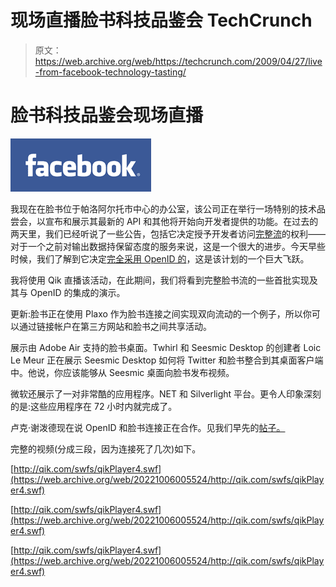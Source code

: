 # 现场直播脸书科技品鉴会 TechCrunch

> 原文：<https://web.archive.org/web/https://techcrunch.com/2009/04/27/live-from-facebook-technology-tasting/>

# 脸书科技品鉴会现场直播

[![](img/1a59810bf0031ec1c2c3254e78c7a152.png)](https://web.archive.org/web/20221006005524/http://www.facebook.com/)

我现在在脸书位于帕洛阿尔托市中心的办公室，该公司正在举行一场特别的技术品尝会，以宣布和展示其最新的 API 和其他将开始向开发者提供的功能。在过去的两天里，我们已经听说了一些公告，包括它决定授予开发者访问[完整流](https://web.archive.org/web/20221006005524/http://www.beta.techcrunch.com/2009/04/27/facebook-opens-up-its-stream-api-to-developers/)的权利——对于一个之前对输出数据持保留态度的服务来说，这是一个很大的进步。今天早些时候，我们了解到它决定[完全采用 OpenID 的](https://web.archive.org/web/20221006005524/http://www.beta.techcrunch.com/2009/04/27/facebook-first-big-site-to-really-embrace-openid/)，这是该计划的一个巨大飞跃。

我将使用 Qik 直播该活动，在此期间，我们将看到完整脸书流的一些首批实现及其与 OpenID 的集成的演示。

更新:脸书正在使用 Plaxo 作为脸书连接之间实现双向流动的一个例子，所以你可以通过链接帐户在第三方网站和脸书之间共享活动。

展示由 Adobe Air 支持的脸书桌面。Twhirl 和 Seesmic Desktop 的创建者 Loic Le Meur 正在展示 Seesmic Desktop 如何将 Twitter 和脸书整合到其桌面客户端中。他说，你应该能够从 Seesmic 桌面向脸书发布视频。

微软还展示了一对非常酷的应用程序。NET 和 Silverlight 平台。更令人印象深刻的是:这些应用程序在 72 小时内就完成了。

卢克·谢泼德现在说 OpenID 和脸书连接正在合作。见我们早先的[帖子。](https://web.archive.org/web/20221006005524/http://www.beta.techcrunch.com/2009/04/27/facebook-first-big-site-to-really-embrace-openid/)

完整的视频(分成三段，因为连接死了几次)如下。

[http://qik.com/swfs/qikPlayer4.swf](https://web.archive.org/web/20221006005524/http://qik.com/swfs/qikPlayer4.swf)

[http://qik.com/swfs/qikPlayer4.swf](https://web.archive.org/web/20221006005524/http://qik.com/swfs/qikPlayer4.swf)

[http://qik.com/swfs/qikPlayer4.swf](https://web.archive.org/web/20221006005524/http://qik.com/swfs/qikPlayer4.swf)